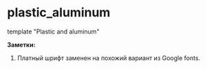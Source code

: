 # plastic_aluminum
template "Plastic and aluminum"

<strong>Заметки:</strong><br>
1. Платный шрифт заменен на похожий вариант из Google fonts.
